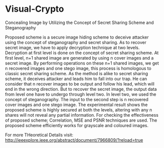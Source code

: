 # Visual-Crypto
Concealing Image by Utilizing the Concept of Secret Sharing Scheme and Steganography

Proposed scheme is a secure image hiding scheme to deceive attacker using the concept of steganography and secret sharing. As to recover secret image, we have to apply decryption technique at two levels. Decryption at first level is done on the concept of secret sharing scheme. At first level, n+1 shared image are generated by using n cover images and a secret image. By performing operations on these n+1 shared images, we get n recovered images and one stego image, this process is homologous to classic secret sharing scheme. As the method is alike to secret sharing scheme, it deceives attacker and leads him to fall into our trap. He can consider that n recover images to be output and follow his lead, which will end in the wrong direction. But to recover the secret image, the output data from level one have to undergo through level two. In level two, we used the concept of steganography. The input to the second step is n recovered cover images and one stego image. The experimental result shows the proposed scheme is highly secured at both the levels, altering with any n shares will not reveal any partial information. For checking the effectiveness of proposed scheme; Correlation, MSE and PSNR techniques are used. The proposed scheme efficiently works for grayscale and coloured images.

For more THeoretical Details visit: http://ieeexplore.ieee.org/abstract/document/7966809/?reload=true
